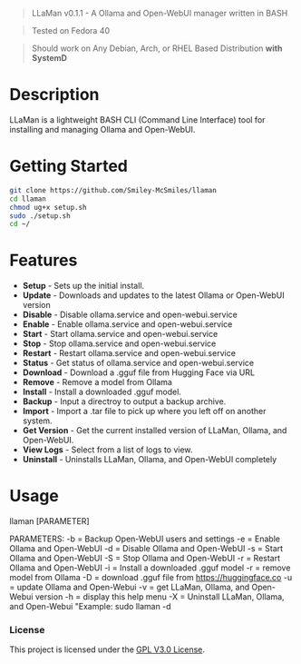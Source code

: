 > LLaMan v0.1.1 - A Ollama and Open-WebUI manager written in BASH

> Tested on Fedora 40

> Should work on Any Debian, Arch, or RHEL Based Distribution **with SystemD**

# Description

LLaMan is a lightweight BASH CLI (Command Line Interface) tool for installing and managing Ollama and Open-WebUI.

# Getting Started

```sh
git clone https://github.com/Smiley-McSmiles/llaman
cd llaman
chmod ug+x setup.sh
sudo ./setup.sh
cd ~/
```

# Features

* **Setup** - Sets up the initial install.
* **Update** - Downloads and updates to the latest Ollama or Open-WebUI version
* **Disable** - Disable ollama.service and open-webui.service
* **Enable** - Enable ollama.service and open-webui.service
* **Start** - Start ollama.service and open-webui.service
* **Stop** - Stop ollama.service and open-webui.service
* **Restart** - Restart ollama.service and open-webui.service
* **Status** - Get status of ollama.service and open-webui.service
* **Download** - Download a .gguf file from Hugging Face via URL
* **Remove** - Remove a model from Ollama
* **Install** - Install a downloaded .gguf model.
* **Backup** - Input a directroy to output a backup archive.
* **Import** - Import a .tar file to pick up where you left off on another system.
* **Get Version** - Get the current installed version of LLaMan, Ollama, and Open-WebUI.
* **View Logs** - Select from a list of logs to view.
* **Uninstall** - Uninstalls LLaMan, Ollama, and Open-WebUI completely

# Usage

llaman [PARAMETER]

PARAMETERS:
-b = Backup Open-WebUI users and settings
-e = Enable Ollama and Open-WebUI
-d = Disable Ollama and Open-WebUI
-s = Start Ollama and Open-WebUI
-S = Stop Ollama and Open-WebUI
-r = Restart Ollama and Open-WebUI
-i = Install a downloaded .gguf model
-r = remove model from Ollama
-D = download .gguf file from https://huggingface.co
-u = update Ollama and Open-Webui
-v = get LLaMan, Ollama, and Open-Webui version
-h = display this help menu
-X = Uninstall LLaMan, Ollama, and Open-Webui
"Example: sudo llaman -d

### License

   This project is licensed under the [GPL V3.0 License](https://github.com/Smiley-McSmiles/llaman/blob/main/LICENSE).

